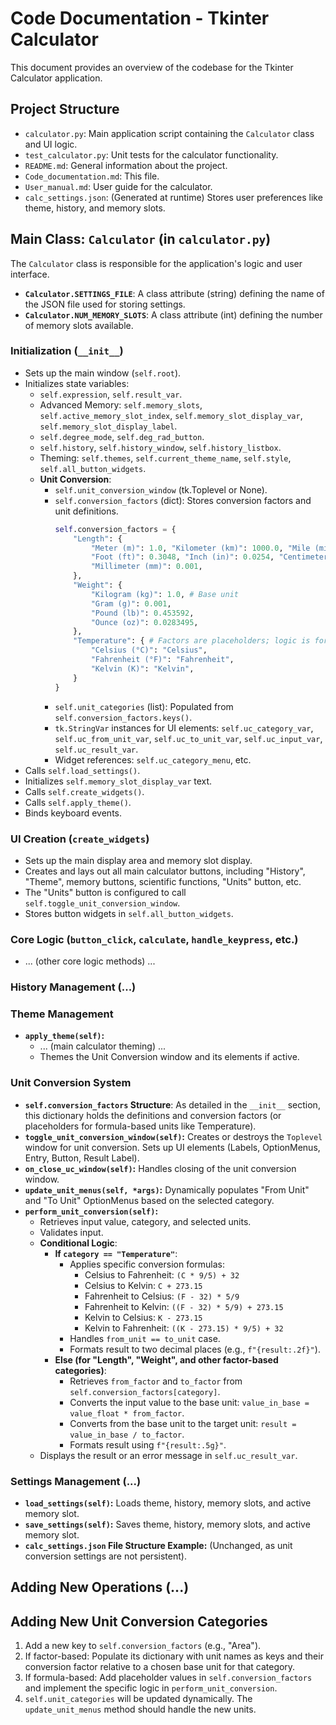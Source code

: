 # Code Documentation - Tkinter Calculator

This document provides an overview of the codebase for the Tkinter Calculator application.

## Project Structure

- `calculator.py`: Main application script containing the `Calculator` class and UI logic.
- `test_calculator.py`: Unit tests for the calculator functionality.
- `README.md`: General information about the project.
- `Code_documentation.md`: This file.
- `User_manual.md`: User guide for the calculator.
- `calc_settings.json`: (Generated at runtime) Stores user preferences like theme, history, and memory slots.

## Main Class: `Calculator` (in `calculator.py`)

The `Calculator` class is responsible for the application's logic and user interface.

- **`Calculator.SETTINGS_FILE`**: A class attribute (string) defining the name of the JSON file used for storing settings.
- **`Calculator.NUM_MEMORY_SLOTS`**: A class attribute (int) defining the number of memory slots available.

### Initialization (`__init__`)
- Sets up the main window (`self.root`).
- Initializes state variables:
    - `self.expression`, `self.result_var`.
    - Advanced Memory: `self.memory_slots`, `self.active_memory_slot_index`, `self.memory_slot_display_var`, `self.memory_slot_display_label`.
    - `self.degree_mode`, `self.deg_rad_button`.
    - `self.history`, `self.history_window`, `self.history_listbox`.
    - Theming: `self.themes`, `self.current_theme_name`, `self.style`, `self.all_button_widgets`.
    - **Unit Conversion**:
        - `self.unit_conversion_window` (tk.Toplevel or None).
        - `self.conversion_factors` (dict): Stores conversion factors and unit definitions.
          ```python
          self.conversion_factors = {
              "Length": {
                  "Meter (m)": 1.0, "Kilometer (km)": 1000.0, "Mile (mi)": 1609.34,
                  "Foot (ft)": 0.3048, "Inch (in)": 0.0254, "Centimeter (cm)": 0.01,
                  "Millimeter (mm)": 0.001,
              },
              "Weight": {
                  "Kilogram (kg)": 1.0, # Base unit
                  "Gram (g)": 0.001,
                  "Pound (lb)": 0.453592,
                  "Ounce (oz)": 0.0283495,
              },
              "Temperature": { # Factors are placeholders; logic is formula-based
                  "Celsius (°C)": "Celsius",
                  "Fahrenheit (°F)": "Fahrenheit",
                  "Kelvin (K)": "Kelvin",
              }
          }
          ```
        - `self.unit_categories` (list): Populated from `self.conversion_factors.keys()`.
        - `tk.StringVar` instances for UI elements: `self.uc_category_var`, `self.uc_from_unit_var`, `self.uc_to_unit_var`, `self.uc_input_var`, `self.uc_result_var`.
        - Widget references: `self.uc_category_menu`, etc.
- Calls `self.load_settings()`.
- Initializes `self.memory_slot_display_var` text.
- Calls `self.create_widgets()`.
- Calls `self.apply_theme()`.
- Binds keyboard events.

### UI Creation (`create_widgets`)
- Sets up the main display area and memory slot display.
- Creates and lays out all main calculator buttons, including "History", "Theme", memory buttons, scientific functions, "Units" button, etc.
- The "Units" button is configured to call `self.toggle_unit_conversion_window`.
- Stores button widgets in `self.all_button_widgets`.

### Core Logic (`button_click`, `calculate`, `handle_keypress`, etc.)
- ... (other core logic methods) ...

### History Management (...)
### Theme Management
- **`apply_theme(self)`:**
    - ... (main calculator theming) ...
    - Themes the Unit Conversion window and its elements if active.

### Unit Conversion System
- **`self.conversion_factors` Structure**: As detailed in the `__init__` section, this dictionary holds the definitions and conversion factors (or placeholders for formula-based units like Temperature).
- **`toggle_unit_conversion_window(self)`:** Creates or destroys the `Toplevel` window for unit conversion. Sets up UI elements (Labels, OptionMenus, Entry, Button, Result Label).
- **`on_close_uc_window(self)`:** Handles closing of the unit conversion window.
- **`update_unit_menus(self, *args)`:** Dynamically populates "From Unit" and "To Unit" OptionMenus based on the selected category.
- **`perform_unit_conversion(self)`:**
    - Retrieves input value, category, and selected units.
    - Validates input.
    - **Conditional Logic**:
        - **If `category == "Temperature"`**:
            - Applies specific conversion formulas:
                - Celsius to Fahrenheit: `(C * 9/5) + 32`
                - Celsius to Kelvin: `C + 273.15`
                - Fahrenheit to Celsius: `(F - 32) * 5/9`
                - Fahrenheit to Kelvin: `((F - 32) * 5/9) + 273.15`
                - Kelvin to Celsius: `K - 273.15`
                - Kelvin to Fahrenheit: `((K - 273.15) * 9/5) + 32`
            - Handles `from_unit == to_unit` case.
            - Formats result to two decimal places (e.g., `f"{result:.2f}"`).
        - **Else (for "Length", "Weight", and other factor-based categories)**:
            - Retrieves `from_factor` and `to_factor` from `self.conversion_factors[category]`.
            - Converts the input value to the base unit: `value_in_base = value_float * from_factor`.
            - Converts from the base unit to the target unit: `result = value_in_base / to_factor`.
            - Formats result using `f"{result:.5g}"`.
    - Displays the result or an error message in `self.uc_result_var`.

### Settings Management (...)
- **`load_settings(self)`:** Loads theme, history, memory slots, and active memory slot.
- **`save_settings(self)`:** Saves theme, history, memory slots, and active memory slot.
- **`calc_settings.json` File Structure Example:** (Unchanged, as unit conversion settings are not persistent).

## Adding New Operations (...)
## Adding New Unit Conversion Categories
1.  Add a new key to `self.conversion_factors` (e.g., "Area").
2.  If factor-based: Populate its dictionary with unit names as keys and their conversion factor relative to a chosen base unit for that category.
3.  If formula-based: Add placeholder values in `self.conversion_factors` and implement the specific logic in `perform_unit_conversion`.
4.  `self.unit_categories` will be updated dynamically. The `update_unit_menus` method should handle the new units.
